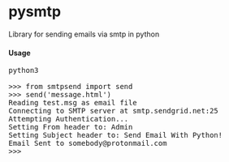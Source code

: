 # pysmtp
Library for sending emails via smtp in python

#### Usage


<pre>
python3

>>> from smtpsend import send
>>> send('message.html')
Reading test.msg as email file
Connecting to SMTP server at smtp.sendgrid.net:25
Attempting Authentication...
Setting From header to: Admin<admin@localhost>
Setting Subject header to: Send Email With Python!
Email Sent to somebody@protonmail.com
>>>

</pre>


